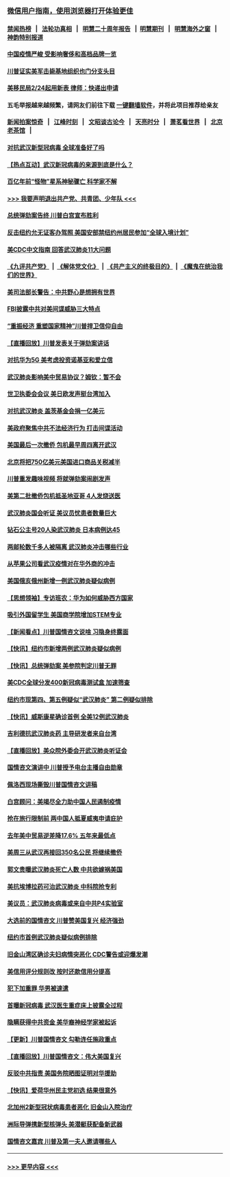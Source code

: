 ### [微信用户指南，使用浏览器打开体验更佳](https://github.com/gfw-breaker/banned-news1/blob/master/indexes/wechat-guide.md?t=0)
#### [禁闻热榜](热点新闻.md?t=0)  &nbsp;&nbsp;|&nbsp;&nbsp; [法轮功真相](https://github.com/gfw-breaker/truth/blob/master/README.md?t=0) &nbsp;&nbsp;|&nbsp;&nbsp; [明慧二十周年报告](https://github.com/gfw-breaker/mh-reports/blob/master/README.md?t=0) &nbsp;&nbsp;|&nbsp;&nbsp;[明慧期刊](https://github.com/gfw-breaker/mh-qikan) &nbsp;&nbsp;|&nbsp;&nbsp; [明慧海外之窗](https://github.com/gfw-breaker/mh-news/blob/master/README.md?t=0) &nbsp;&nbsp;|&nbsp;&nbsp; [神韵特别报道](https://github.com/gfw-breaker/mh-news/blob/master/shenyun.md?t=0)
#### [中国疫情严峻 受影响奢侈和高档品牌一览](../pages/nsc412/n11850319.md?t=02071222) 
#### [川普证实美军击毙基地组织也门分支头目](../pages/nsc412/n11850383.md?t=02071222) 
#### [美移民局2/24起用新表 律师：快递出申请](../pages/nsc412/n11848220.md?t=02071222) 
#### 五毛举报越来越频繁，请网友们前往下载 [一键翻墙软件](https://github.com/gfw-breaker/ssr-accounts)，并将此项目推荐给亲友
#### [新闻拍案惊奇](https://github.com/gfw-breaker/banned-news1/blob/master/pages/link4.md) &nbsp;&nbsp;|&nbsp;&nbsp; [江峰时刻](https://github.com/gfw-breaker/banned-news1/blob/master/pages/link4.md) &nbsp;&nbsp;|&nbsp;&nbsp; [文昭谈古论今](https://github.com/gfw-breaker/banned-news1/blob/master/pages/link4.md) &nbsp;&nbsp;|&nbsp;&nbsp; [天亮时分](https://github.com/gfw-breaker/banned-news1/blob/master/pages/link4.md) &nbsp;&nbsp;|&nbsp;&nbsp; [萧茗看世界](https://github.com/gfw-breaker/banned-news1/blob/master/pages/link4.md) &nbsp;&nbsp;|&nbsp;&nbsp; [北京老茶馆](https://github.com/gfw-breaker/banned-news1/blob/master/pages/link4.md) &nbsp;&nbsp;|&nbsp;&nbsp; 
#### [对抗武汉新型冠病毒 全球准备好了吗](../pages/nsc412/n11850142.md?t=02071222) 
#### [【热点互动】武汉新冠病毒的来源到底是什么？](../pages/nsc412/n11849749.md?t=02071222) 
#### [百亿年前“怪物”星系神秘骤亡 科学家不解](../pages/nsc412/n11849863.md?t=02071222) 
#### [>>> 我要声明退出共产党、共青团、少年队 <<<](https://github.com/begood0513/goodnews/blob/master/quit/letter.md) 
#### [总统弹劾案告终 川普白宫宣布胜利](../pages/nsc412/n11849985.md?t=02071222) 
#### [反击纽约允无证客办驾照  美国安部禁纽约州居民参加“全球入境计划”](../pages/nsc412/n11849828.md?t=02071222) 
#### [美CDC中文指南 回答武汉肺炎11大问题](../pages/nsc412/n11849703.md?t=02071222) 
#### [《九评共产党》](https://github.com/begood0513/9ping.md/blob/master/README.md) &nbsp;|&nbsp; [《解体党文化》](../../../../jtdwh.md/blob/master/README.md)  &nbsp;|&nbsp; [《共产主义的终极目的》](../../../../gczydzjmd.md/blob/master/README.md) &nbsp;|&nbsp; [《魔鬼在统治我们的世界》](../../../../mgztzwmdsj.md/blob/master/README.md) 
#### [美司法部长警告：中共野心是想拥有世界](../pages/nsc412/n11849769.md?t=02071222) 
#### [FBI披露中共对美间谍威胁三大特点](../pages/nsc412/n11849700.md?t=02071222) 
#### [“重振经济 重塑国家精神”川普捍卫信仰自由](../pages/nsc412/n11849641.md?t=02071222) 
#### [【直播回放】川普发表关于弹劾案讲话](../pages/nsc412/n11849472.md?t=02071222) 
#### [对抗华为5G 美考虑投资诺基亚和爱立信](../pages/nsc412/n11849510.md?t=02071222) 
#### [武汉肺炎影响美中贸易协议？姆钦：暂不会](../pages/nsc412/n11849497.md?t=02071222) 
#### [世卫执委会会议 美日欧发声挺台湾加入](../pages/nsc412/n11849433.md?t=02071222) 
#### [对抗武汉肺炎 盖茨基金会捐一亿美元](../pages/nsc412/n11848953.md?t=02071222) 
#### [美政府聚焦中共不法经济行为 打击间谍活动](../pages/nsc412/n11849322.md?t=02071222) 
#### [美国最后一次撤侨 包机最早周四离开武汉](../pages/nsc412/n11849395.md?t=02071222) 
#### [北京将把750亿美元美国进口商品关税减半](../pages/nsc412/n11848896.md?t=02071222) 
#### [川普重发趣味视频 将就弹劾案闹剧发声](../pages/nsc412/n11848715.md?t=02071222) 
#### [美第二批撤侨包机抵圣地亚哥 4人发烧送医](../pages/nsc412/n11847923.md?t=02071222) 
#### [武汉肺炎国会听证 美议员忧患者数量巨大](../pages/nsc412/n11844851.md?t=02071222) 
#### [钻石公主号20人染武汉肺炎 日本病例达45](../pages/nsc412/n11847823.md?t=02071222) 
#### [两邮轮数千多人被隔离 武汉肺炎冲击哪些行业](../pages/nsc412/n11847456.md?t=02071222) 
#### [从苹果公司看武汉疫情对在华外商的冲击](../pages/nsc412/n11847586.md?t=02071222) 
#### [美国俄亥俄州新增一例武汉肺炎疑似病例](../pages/nsc412/n11847714.md?t=02071222) 
#### [【思想领袖】专访班农：华为如何威胁西方国家](../pages/nsc412/n11847306.md?t=02071222) 
#### [吸引外国留学生 美国商学院增加STEM专业](../pages/nsc412/n11847417.md?t=02071222) 
#### [【新闻看点】川普国情咨文说啥 习隐身终露面](../pages/nsc412/n11847016.md?t=02071222) 
#### [【快讯】纽约市新增两例武汉肺炎疑似病例](../pages/nsc412/n11847250.md?t=02071222) 
#### [【快讯】总统弹劾案 美参院判定川普无罪](../pages/nsc412/n11847316.md?t=02071222) 
#### [美CDC全球分发400新冠病毒测试盒 加速筛查](../pages/nsc412/n11847260.md?t=02071222) 
#### [纽约市现第四、第五例疑似“武汉肺炎”   第二例疑似排除](../pages/nsc412/n11847332.md?t=02071222) 
#### [【快讯】威斯康星确诊首例 全美12例武汉肺炎](../pages/nsc412/n11847162.md?t=02071222) 
#### [吉利德抗武汉肺炎药 主导研发者来自台湾](../pages/nsc412/n11847064.md?t=02071222) 
#### [【直播回放】美众院外委会开武汉肺炎听证会](../pages/nsc412/n11846727.md?t=02071222) 
#### [国情咨文演讲中 川普授予电台主播自由勋章](../pages/nsc412/n11846815.md?t=02071222) 
#### [佩洛西现场撕毁川普国情咨文讲稿](../pages/nsc412/n11846724.md?t=02071222) 
#### [白宫顾问：美竭尽全力助中国人民遏制疫情](../pages/nsc412/n11846756.md?t=02071222) 
#### [抢在旅行限制前 两中国人抵夏威夷申请庇护](../pages/nsc412/n11846866.md?t=02071222) 
#### [去年美中贸易逆差降17.6% 五年来最低点](../pages/nsc412/n11846755.md?t=02071222) 
#### [美周三从武汉再接回350名公民 将继续撤侨](../pages/nsc412/n11846705.md?t=02071222) 
#### [郭文贵曝武汉肺炎死亡人数 中共欲嫁祸美国](../pages/nsc412/n11846240.md?t=02071222) 
#### [美抗埃博拉药可治武汉肺炎 中科院抢专利](../pages/nsc412/n11846409.md?t=02071222) 
#### [美议员：武汉肺炎病毒或来自中共P4实验室](../pages/nsc412/n11846043.md?t=02071222) 
#### [大选前的国情咨文 川普赞美国复兴 经济强劲](../pages/nsc412/n11845526.md?t=02071222) 
#### [纽约市首例武汉肺炎疑似病例排除](../pages/nsc412/n11844989.md?t=02071222) 
#### [旧金山湾区确诊夫妇病情突恶化 CDC警告或迎爆发潮](../pages/nsc412/n11845730.md?t=02071222) 
#### [美信用评分规则改  按时还款信用分提高](../pages/nsc412/n11845488.md?t=02071222) 
#### [犯下加重罪 华男被速遣](../pages/nsc412/n11845476.md?t=02071222) 
#### [首曝新冠病毒 武汉医生重症床上披露全过程](../pages/nsc412/n11845150.md?t=02071222) 
#### [隐瞒获得中共资金 美华裔神经学家被起诉](../pages/nsc412/n11844879.md?t=02071222) 
#### [【更新】川普国情咨文 勾勒连任施政重点](../pages/nsc412/n11845223.md?t=02071222) 
#### [【直播回放】川普国情咨文：伟大美国复兴](../pages/nsc412/n11842079.md?t=02071222) 
#### [反驳中共指责 美国务院晒图证明对华援助](../pages/nsc412/n11844859.md?t=02071222) 
#### [【快讯】爱荷华州民主党初选 结果很意外](../pages/nsc412/n11844878.md?t=02071222) 
#### [北加州2新型冠状病毒患者恶化 旧金山入院治疗](../pages/nsc412/n11844842.md?t=02071222) 
#### [洲际导弹携新型核弹头 美潜艇获配备新武器](../pages/nsc412/n11844680.md?t=02071222) 
#### [国情咨文嘉宾 川普及第一夫人邀请哪些人](../pages/nsc412/n11844712.md?t=02071222) 

----
#### [ >>> 更早内容 <<< ](../indexes/nsc412-earlier.md)
